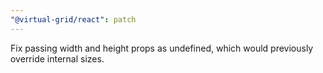 ```yaml
---
"@virtual-grid/react": patch
---
```


Fix passing width and height props as undefined, which would previously override internal sizes.
